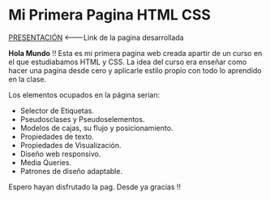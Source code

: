 ﻿# Mi Primera Pagina HTML CSS

[PRESENTACIÓN](https://micamonje.github.io/Primera-pagHTML-CSS/)  <---Link de la pagina desarrollada

**Hola Mundo** !! 
Esta es mi primera pagina web creada apartir de un curso en el que 
estudiabamos HTML y CSS. La idea del curso era enseñar como hacer una 
pagina desde cero y aplicarle estilo propio con todo lo aprendido en
la clase.

Los elementos ocupados en la página serian:

- Selector de Etiquetas.
- Pseudosclases y Pseudoselementos.
- Modelos de cajas, su flujo y posicionamiento.
- Propiedades de texto.
- Propiedades de Visualización.
- Diseño web responsivo.
- Media Queries.
- Patrones de diseño adaptable.


Espero hayan disfrutado la pag. Desde ya gracias !!
